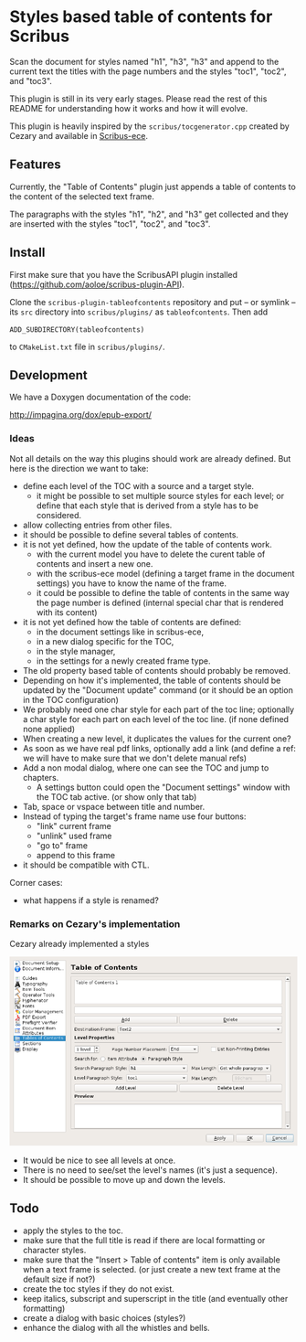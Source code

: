 # Styles based table of contents for Scribus

Scan the document for styles named "h1", "h3", "h3" and append to the current text the titles with the page numbers and the styles "toc1", "toc2", and "toc3".

This plugin is still in its very early stages. Please read the rest of this README for understanding how it works and how it will evolve.


This plugin is heavily inspired by the `scribus/tocgenerator.cpp` created by Cezary and available in [Scribus-ece](https://github.com/AlterScribus/ece15).

## Features

Currently, the "Table of Contents" plugin just appends a table of contents to the content of the selected text frame.

The paragraphs with the styles "h1", "h2", and "h3" get collected and they are inserted with the styles "toc1", "toc2", and "toc3".

## Install

First make sure that you have the ScribusAPI plugin installed (https://github.com/aoloe/scribus-plugin-API).

Clone the `scribus-plugin-tableofcontents` repository and put – or symlink – its `src` directory into `scribus/plugins/` as `tableofcontents`. Then add 

    ADD_SUBDIRECTORY(tableofcontents)

to `CMakeList.txt` file in `scribus/plugins/`.

## Development

We have a Doxygen documentation of the code:

<http://impagina.org/dox/epub-export/>

### Ideas

Not all details on the way this plugins should work are already defined. But here is the direction we want to take:

- define each level of the TOC with a source and a target style.
  - it might be possible to set multiple source styles for each level; or define that each style that is derived from a style has to be considered.
- allow collecting entries from other files.
- it should be possible to define several tables of contents.
- it is not yet defined, how the update of the table of contents work.
  - with the current model you have to delete the curent table of contents and insert a new one.
  - with the scribus-ece model (defining a target frame in the document settings) you have to know the name of the frame.
  - it could be possible to define the table of contents in the same way the page number is defined (internal special char that is rendered with its content)
- it is not yet defined how the table of contents are defined:
  - in the document settings like in scribus-ece,
  - in a new dialog specific for the TOC,
  - in the style manager,
  - in the settings for a newly created frame type.
- The old property based table of contents should probably be removed.
- Depending on how it's implemented, the table of contents should be updated by the "Document update" command (or it should be an option in the TOC configuration)
- We probably need one char style for each part of the toc line; optionally a char style for each part on each level of the toc line. (if none defined none applied)
- When creating a new level, it duplicates the values for the current one?
- As soon as we have real pdf links, optionally add a link (and define a ref: we will have to make sure that we don't delete manual refs)
- Add a non modal dialog, where one can see the TOC and jump to chapters.
  - A settings button could open the "Document settings" window with the TOC tab active. (or show only that tab)
- Tab, space or vspace between title and number.
- Instead of typing the target's frame name use four buttons:
  - "link" current frame
  - "unlink" used frame
  - "go to" frame
  - append to this frame
- it should be compatible with CTL.

Corner cases:

- what happens if a style is renamed?

### Remarks  on Cezary's implementation

Cezary already implemented a styles

![Screenshot of Cezary's Table of Contents' options](resources/images/toc-ece.png)

- It would be nice to see all levels at once.
- There is no need to see/set the level's names (it's just a sequence).
- It should be possible to move up and down the levels.

## Todo

- apply the styles to the toc.
- make sure that the full title is read if there are local formatting or character styles.
- make sure that the "Insert > Table of contents" item is only available when a text frame is selected. (or just create a new text frame at the default size if not?)
- create the toc styles if they do not exist.
- keep italics, subscript and superscript in the title (and eventually other formatting)
- create a dialog with basic choices (styles?)
- enhance the dialog with all the whistles and bells.
